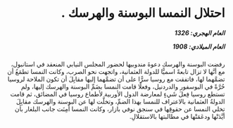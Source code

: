 <h1 dir="rtl">احتلال النمسا البوسنة والهرسك .</h1>

<h5 dir="rtl">العام الهجري:  1326

العام الميلادي: 1908

</h5>

<p dir="rtl">رفضت البوسنة والهرسك دعوةَ مندوبيها لحضور المجلس النيابي المنعقد في استانبول، مع أنَّها لا تزال تابعةً اسميًّا للدولة العثمانية، واتجهت نحو الصرب، وكانت النمسا تطمَعُ أن تضمَّهما لها، فاتفقت مع روسيا سرًّا على أن تضمَّهما إليها مقابِلَ أن تكون الملاحة لروسيا حُرَّةً في البوسفور والدردنيل، وفعلًا قامت النمسا بضَمِّ البوسنة والهرسك إليها، ولم تستطع روسيا فِعلَ شَيءٍ لمعارضة الدول الأوربية لأطماع روسيا في المضائق، ثم قامت الدولةُ العثمانية بالاعتراف للنمسا بهذا الضمِّ، وتخلَّت لها عن البوسنة والهرسك مقابِلَ تخلي النمسا عن حقوقِها في سنجق نوفي بازار، وكانت النمسا أَمِنَت جانب البلغار بأن أيَّدَتْها ودعَمَتْها في مطالبتها بالاستقلالِ.</p></br>
